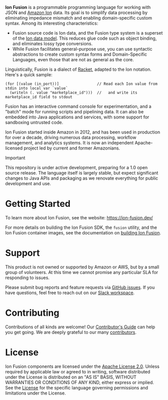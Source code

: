 <!-- Copyright Ion Fusion contributors. All rights reserved. -->
<!-- SPDX-License-Identifier: Apache-2.0 -->

**Ion Fusion** is a programmable programming language for working with JSON and [Amazon Ion][ion]
data. Its goal is to simplify data processing by eliminating impedance mismatch and enabling
domain-specific custom syntax. Among its interesting characteristics:

* Fusion source code is Ion data, and the Fusion type system is a superset of the
  [Ion data model][data]. This reduces glue code such as object binding, and eliminates lossy type
  conversions.
* While Fusion facilitates general-purpose use, you can use syntactic abstractions to create custom
  syntax forms and Domain-Specific Languages, even those that are not as general as the core.

Linguistically, Fusion is a dialect of [Racket][], adapted to the Ion notation. Here's a quick 
sample:

```
(for [(value (in_port))]                 // Read each Ion value from stdin into local var `value`
  (writeln (. value "marketplace_id")))  //   and write its marketplace_id field to stdout
```

Fusion has an interactive command console for experimentation, and a "batch" mode for running
scripts and pipelining data. It can also be embedded into Java applications and services, with
some support for sandboxing untrusted code.

Ion Fusion started inside Amazon in 2012, and has been used in production for over a
decade, driving numerous data processing, workflow management, and analytics systems.
It is now an independent Apache-licensed project led by current and former Amazonians.

> [!IMPORTANT]
> This repository is under active development, preparing for a 1.0 open source release. The language
> itself is largely stable, but expect significant changes to Java APIs and packaging as we
> renovate everything for public development and use.


# Getting Started

To learn more about Ion Fusion, see the website: <https://ion-fusion.dev/>

For more details on building the Ion Fusion SDK, the `fusion` utility, and the Ion Fusion container
images, see the documentation on [building Ion Fusion](fusion/src/howto_build.md).


# Support

This product is not owned or supported by Amazon or AWS, but by a small group of volunteers.
At this time we cannot promise any particular SLA for responding to issues.

Please submit bug reports and feature requests via [GitHub issues][issues].
If you have questions, feel free to reach out on our [Slack workspace][slack].


# Contributing

Contributions of all kinds are welcome! Our [Contributor's Guide](CONTRIBUTING.md) can help you get 
going.  We are deeply grateful to our many [contributors](CONTRIBUTORS.md).

<!-- ALL-CONTRIBUTORS-LIST:START - Do not remove or modify this section -->
<!-- prettier-ignore-start -->
<!-- markdownlint-disable -->

<!-- markdownlint-restore -->
<!-- prettier-ignore-end -->

<!-- ALL-CONTRIBUTORS-LIST:END -->


# License

Ion Fusion components are licensed under the [Apache License 2.0](LICENSE). Unless required by
applicable law or agreed to in writing, software distributed under the License is distributed on
an "AS IS" BASIS, WITHOUT WARRANTIES OR CONDITIONS OF ANY KIND, either express or implied. See the
[License](LICENSE) for the specific language governing permissions and limitations under the
License.


[data]:   https://amazon-ion.github.io/ion-docs/docs/spec.html
[ion]:    https://amazon-ion.github.io/ion-docs/index.html
[issues]: https://github.com/ion-fusion/fusion-java/issues
[Racket]: https://racket-lang.org/
[slack]:  https://join.slack.com/t/ion-fusion/shared_invite/zt-2y0jr8vh2-bZLa66hdyZ3ykHcgOcYkcA
